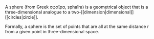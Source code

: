 A sphere (from Greek σφαῖρα, sphaîra) is a geometrical object that is a three-dimensional analogue to a two-[[dimension|dimensional]] [[circles|circle]].

Formally, a sphere is the set of points that are all at the same distance r from a given point in three-dimensional space.